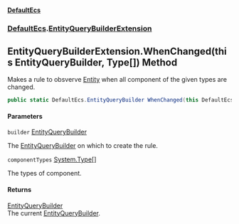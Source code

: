 #### [DefaultEcs](DefaultEcs.md 'DefaultEcs')
### [DefaultEcs](DefaultEcs.md#DefaultEcs 'DefaultEcs').[EntityQueryBuilderExtension](EntityQueryBuilderExtension.md 'DefaultEcs.EntityQueryBuilderExtension')

## EntityQueryBuilderExtension.WhenChanged(this EntityQueryBuilder, Type[]) Method

Makes a rule to obsverve [Entity](Entity.md 'DefaultEcs.Entity') when all component of the given types are changed.

```csharp
public static DefaultEcs.EntityQueryBuilder WhenChanged(this DefaultEcs.EntityQueryBuilder builder, params System.Type[] componentTypes);
```
#### Parameters

<a name='DefaultEcs.EntityQueryBuilderExtension.WhenChanged(thisDefaultEcs.EntityQueryBuilder,System.Type[]).builder'></a>

`builder` [EntityQueryBuilder](EntityQueryBuilder.md 'DefaultEcs.EntityQueryBuilder')

The [EntityQueryBuilder](EntityQueryBuilder.md 'DefaultEcs.EntityQueryBuilder') on which to create the rule.

<a name='DefaultEcs.EntityQueryBuilderExtension.WhenChanged(thisDefaultEcs.EntityQueryBuilder,System.Type[]).componentTypes'></a>

`componentTypes` [System.Type](https://docs.microsoft.com/en-us/dotnet/api/System.Type 'System.Type')[[]](https://docs.microsoft.com/en-us/dotnet/api/System.Array 'System.Array')

The types of component.

#### Returns
[EntityQueryBuilder](EntityQueryBuilder.md 'DefaultEcs.EntityQueryBuilder')  
The current [EntityQueryBuilder](EntityQueryBuilder.md 'DefaultEcs.EntityQueryBuilder').